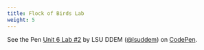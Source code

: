 ```yaml
---
title: Flock of Birds Lab
weight: 5
---
```

<p data-height="600" data-theme-id="33744" data-slug-hash="MBMXmz" data-default-tab="js,result" data-user="lsuddem" data-pen-title="Unit 6 Lab #2" data-editable="true" class="codepen">See the Pen <a href="https://codepen.io/lsuddem/pen/MBMXmz/">Unit 6 Lab #2</a> by LSU DDEM (<a href="https://codepen.io/lsuddem">@lsuddem</a>) on <a href="https://codepen.io">CodePen</a>.</p>
<script async src="https://static.codepen.io/assets/embed/ei.js"></script>